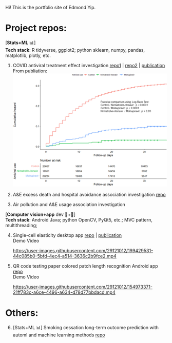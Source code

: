 Hi! This is the portfolio site of Edmond Yip.

# Project repos:

\[**Stats+ML** :bar_chart:\] <br />
**Tech stack**: R tidyverse, ggplot2; python sklearn, numpy, pandas, matplotlib, plotly, etc.

1. COVID antiviral treatment effect investigation [repo1](https://github.com/catmasteryip/covid_antiviral) | [repo2](https://github.com/catmasteryip/covid_antiviral2) | [publication](https://www.sciencedirect.com/science/article/pii/S2666606522002176) <br />
   From publiation: <br />
   ![alt text](http://github.com/catmasteryip/resume/blob/main/pic1.jpeg?raw=true)

2. A&E excess death and hospital avoidance association investigation [repo](https://github.com/catmasteryip/AnE_data_new) <br />

3. Air pollution and A&E usage association investigation <br />

\[**Computer vision+app** dev :eyes:+:iphone:\] <br />
**Tech stack**: Android Java; python OpenCV, PyQt5, etc.; MVC pattern, multithreading;

4. Single-cell elasticity desktop app [repo](https://github.com/catmasteryip/MVC_singleCell) | [publication](https://www.sciencedirect.com/science/article/pii/S2215016121000406)<br />
   Demo Video <br />

   https://user-images.githubusercontent.com/29121012/199429531-44c085b0-5bfd-4ec4-a514-3636c2b9fce2.mp4

5. QR code testing paper colored patch length recognition Android app [repo](https://github.com/catmasteryip/GlucoseCam)<br />
   Demo Video <br />

   https://user-images.githubusercontent.com/29121012/154973371-21ff783c-a6ce-4496-a634-d78d77bbdacd.mp4

# Others:

6. \[Stats+ML :bar_chart:\] Smoking cessation long-term outcome prediction with automl and machine learning methods [repo](https://github.com/catmasteryip/smoking_cessation_v2)<br />
